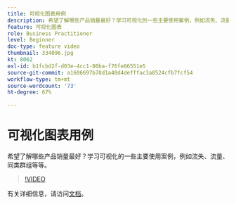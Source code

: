 ```yaml
---
title: 可视化图表用例
description: 希望了解哪些产品销量最好？学习可视化的一些主要使用案例，例如流失、流量、同类群组等等。
feature: 可视化图表
role: Business Practitioner
level: Beginner
doc-type: feature video
thumbnail: 334096.jpg
kt: 8062
exl-id: b1fcbd2f-d03e-4cc1-80ba-f76fe66551e5
source-git-commit: a1606697b78d1a48d4defffac3a8524cfb7fcf54
workflow-type: tm+mt
source-wordcount: '73'
ht-degree: 67%

---
```


# 可视化图表用例

希望了解哪些产品销量最好？学习可视化的一些主要使用案例，例如流失、流量、同类群组等等。

>[!VIDEO](https://video.tv.adobe.com/v/334096/?quality=12&learn=on)

有关详细信息，请访问[文档](https://experienceleague.adobe.com/docs/data-workbench/using/dashboard/visualizations/visualization-types/c-visualization-types.html?lang=en)。
